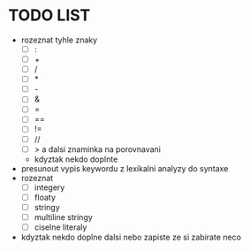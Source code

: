 # TODO LIST
- rozeznat tyhle znaky
  - [ ] \:
  - [ ] \+
  - [ ] /
  - [ ] \*
  - [ ] \-
  - [ ] \&
  - [ ] \=
  - [ ] ==
  - [ ] !=
  - [ ] //
  - [ ] \> a dalsi znaminka na porovnavani
  - kdyztak nekdo doplnte
- presunout vypis keywordu z lexikalni analyzy do syntaxe
- rozeznat 
  - [ ] integery
  - [ ] floaty
  - [ ] stringy
  - [ ] multiline stringy
  - [ ] ciselne literaly
- kdyztak nekdo doplne dalsi nebo zapiste ze si zabirate neco
  